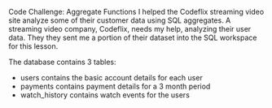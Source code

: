 Code Challenge: Aggregate Functions
I helped the Codeflix streaming video site analyze some of their customer data using SQL aggregates.
A streaming video company, Codeflix, needs my help, analyzing their user data. They they sent me a portion of their dataset into the SQL workspace for this lesson.

The database contains 3 tables:
- users contains the basic account details for each user
- payments contains payment details for a 3 month period
- watch_history contains watch events for the users
